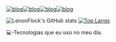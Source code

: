 [![blog](https://img.shields.io/badge/JavaScript-F7DF1E?style=for-the-badge&logo=javascript&logoColor=black)]()[![blog](https://img.shields.io/badge/HTML5-E34F26?style=for-the-badge&logo=html5&logoColor=white)]()[![blog](https://img.shields.io/badge/CSS3-1572B6?style=for-the-badge&logo=css3&logoColor=white)]()[![blog](	https://img.shields.io/badge/Instagram-E4405F?style=for-the-badge&logo=instagram&logoColor=white)](https://www.instagram.com/lenonflock/)

![LenonFlock's GitHub stats](https://github-readme-stats.vercel.app/api?username=LenonFlock&show_icons=true&theme=dracula)
[![Top Langs](https://github-readme-stats.vercel.app/api/top-langs/?username=anuraghazra&layout=compact)](https://github.com/anuraghazra/github-readme-stats)

💻-Tecnologias que eu uso no meu dia.
